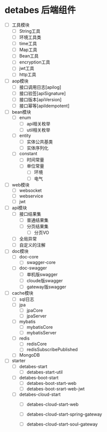 # detabes 后端组件
* [ ] 工具模块
    - [ ] String工具
    - [ ] 环境工具类 
    - [ ] time工具
    - [ ] Map工具
    - [ ] Bean工具
    - [ ] encryption工具
    - [ ] jwt工具
    - [ ] http工具
    
* [ ] aop模块
    - [ ] 接口调用日志[apilog]
    - [ ] 接口验签[apiSignature]
    - [ ] 接口版本[apiVersion]
    - [ ] 接口幂等[apiIdempotent]  
    
* [ ] bean模块
    - [ ] enum
        - [ ] api相关枚举
        - [ ] util相关枚举
    - [ ] entity
        - [ ] 实体公共基类
        - [ ] 实体序列化
    - [ ] constant
        - [ ] 时间常量
        - [ ] 单位常量
            - [ ] 环境
            - [ ] 电气
            
* [ ] web模块    
    - [ ] websocket
    - [ ] webservice
    - [ ] jwt
    
* [ ] api模块
    - [ ] 接口结果集
        - [ ] 普通结果集
        - [ ] 分页结果集
            - [ ] 分页VO
    - [ ] 全局异常
    - [ ] 自定义的注解
 
* [ ] doc模块
    - [ ] doc-core
        - [ ] swagger-core
    - [ ] doc-swagger
        - [ ] 单机版swagger
        - [ ] cloude版swagger
        - [ ] gateway版swagger
 
* [ ] cache模块
    - [ ] sql日志
    - [ ] jpa
        - [ ] jpaCore
        - [ ] jpaServer
    - [ ] mybatis
        - [ ] mybatisCore
        - [ ] mybatisServer
    - [ ] redis
        - [ ] redisCore
        - [ ] redisSubscribePublished
    - [ ] MongoDB
    
* [ ] starter
    - [ ] detabes-start
        - [ ] detabes-start-util
    - [ ] detabes-boot-start
        - [ ] detabes-boot-start-web
        - [ ] detabes-boot-srart-web-jwt
    - [ ] detabes-cloud-start
        - [ ] detabes-cloud-start-web
        - [ ] detabes-cloud-start-spring-gateway
        - [ ] detabes-cloud-start-soul-gateway
    
    
    
    
